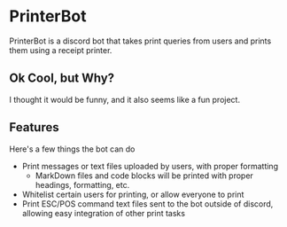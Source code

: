 # PrinterBot

PrinterBot is a discord bot that takes print queries from users and prints them
using a receipt printer.

## Ok Cool, but Why?

I thought it would be funny, and it also seems like a fun project.

## Features

Here's a few things the bot can do

-   Print messages or text files uploaded by users, with proper formatting
    -   MarkDown files and code blocks will be printed with proper headings,
        formatting, etc.
-   Whitelist certain users for printing, or allow everyone to print
-   Print ESC/POS command text files sent to the bot outside of discord,
    allowing easy integration of other print tasks
